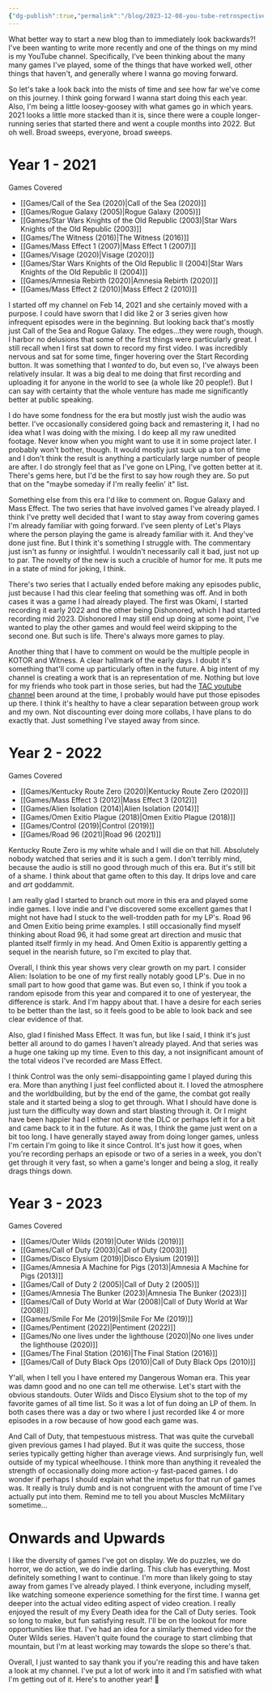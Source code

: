 ```yaml
---
{"dg-publish":true,"permalink":"/blog/2023-12-08-you-tube-retrospective/","tags":["blog","games","youtube"],"created":"2023-12-07","updated":"2024-08-20"}
---
```



What better way to start a new blog than to immediately look backwards?! I've been wanting to write more recently and one of the things on my mind is my YouTube channel. Specifically, I've been thinking about the many many games I've played, some of the things that have worked well, other things that haven't, and generally where I wanna go moving forward.

So let's take a look back into the mists of time and see how far we've come on this journey. I think going forward I wanna start doing this each year. Also, I'm being a little loosey-goosey with what games go in which years. 2021 looks a little more stacked than it is, since there were a couple longer-running series that started there and went a couple months into 2022. But oh well. Broad sweeps, everyone, broad sweeps.

# Year 1 - 2021

Games Covered

- [[Games/Call of the Sea (2020)\|Call of the Sea (2020)]]
- [[Games/Rogue Galaxy (2005)\|Rogue Galaxy (2005)]]
- [[Games/Star Wars Knights of the Old Republic (2003)\|Star Wars Knights of the Old Republic (2003)]]
- [[Games/The Witness (2016)\|The Witness (2016)]]
- [[Games/Mass Effect 1 (2007)\|Mass Effect 1 (2007)]]
- [[Games/Visage (2020)\|Visage (2020)]]
- [[Games/Star Wars Knights of the Old Republic II (2004)\|Star Wars Knights of the Old Republic II (2004)]]
- [[Games/Amnesia Rebirth (2020)\|Amnesia Rebirth (2020)]]
- [[Games/Mass Effect 2 (2010)\|Mass Effect 2 (2010)]]

I started off my channel on Feb 14, 2021 and she certainly moved with a purpose. I could have sworn that I did like 2 or 3 series given how infrequent episodes were in the beginning. But looking back that's mostly just Call of the Sea and Rogue Galaxy. The edges...they were rough, though. I harbor no delusions that some of the first things were particularly great. I still recall when I first sat down to record my first video. I was incredibly nervous and sat for some time, finger hovering over the Start Recording button. It was something that I *wanted* to do, but even so, I've always been relatively insular. It was a big deal to me doing that first recording and uploading it for anyone in the world to see (a whole like 20 people!). But I can say with certainty that the whole venture has made me significantly better at public speaking.

I do have some fondness for the era but mostly just wish the audio was better. I've occasionally considered going back and remastering it, I had no idea what I was doing with the mixing. I do keep all my raw unedited footage. Never know when you might want to use it in some project later. I probably won't bother, though. It would mostly just suck up a ton of time and I don't think the result is anything a particularly large number of people are after. I do strongly feel that as I've gone on LPing, I've gotten better at it. There's gems here, but I'd be the first to say how rough they are. So put that on the "maybe someday if I'm really feelin' it" list.

Something else from this era I'd like to comment on. Rogue Galaxy and Mass Effect. The two series that have involved games I've already played. I think I've pretty well decided that I want to stay away from covering games I'm already familiar with going forward. I've seen plenty of Let's Plays where the person playing the game is already familiar with it. And they've done just fine. But I think it's something I struggle with. The commentary just isn't as funny or insightful. I wouldn't necessarily call it bad, just not up to par. The novelty of the new is such a crucible of humor for me. It puts me in a state of mind for joking, I think.

There's two series that I actually ended before making any episodes public, just because I had this clear feeling that something was off. And in both cases it was a game I had already played. The first was Okami, I started recording it early 2022 and the other being Dishonored, which I had started recording mid 2023. Dishonored I may still end up doing at some point, I've wanted to play the other games and would feel weird skipping to the second one. But such is life. There's always more games to play.

Another thing that I have to comment on would be the multiple people in KOTOR and Witness. A clear hallmark of the early days. I doubt it's something that'll come up particularly often in the future. A big intent of my channel is creating a work that is an representation of me. Nothing but love for my friends who took part in those series, but had the [TAC youtube channel](https://www.youtube.com/@thealderothcircle) been around at the time, I probably would have put those episodes up there. I think it's healthy to have a clear separation between group work and my own. Not discounting ever doing more collabs, I have plans to do exactly that. Just something I've stayed away from since.

# Year 2 - 2022

Games Covered

- [[Games/Kentucky Route Zero (2020)\|Kentucky Route Zero (2020)]]
- [[Games/Mass Effect 3 (2012)\|Mass Effect 3 (2012)]]
- [[Games/Alien Isolation (2014)\|Alien Isolation (2014)]]
- [[Games/Omen Exitio Plague (2018)\|Omen Exitio Plague (2018)]]
- [[Games/Control (2019)\|Control (2019)]]
- [[Games/Road 96 (2021)\|Road 96 (2021)]]

Kentucky Route Zero is my white whale and I will die on that hill. Absolutely nobody watched that series and it is such a gem. I don't terribly mind, because the audio is still no good through much of this era. But it's still bit of a shame. I think about that game often to this day. It drips love and care and *art* goddammit.

I am really glad I started to branch out more in this era and played some indie games. I love indie and I've discovered some excellent games that I might not have had I stuck to the well-trodden path for my LP's. Road 96 and Omen Exitio being prime examples. I still occasionally find myself thinking about Road 96, it had some great art direction and music that planted itself firmly in my head. And Omen Exitio is apparently getting a sequel in the nearish future, so I'm excited to play that.

Overall, I think this year shows very clear growth on my part. I consider Alien: Isolation to be one of my first really notably good LP's. Due in no small part to how good that game was. But even so, I think if you took a random episode from this year and compared it to one of yesteryear, the difference is stark. And I'm happy about that. I have a desire for each series to be better than the last, so it feels good to be able to look back and see clear evidence of that.

Also, glad I finished Mass Effect. It was fun, but like I said, I think it's just better all around to do games I haven't already played. And that series was a huge one taking up my time. Even to this day, a not insignificant amount of the total videos I've recorded are Mass Effect.

I think Control was the only semi-disappointing game I played during this era. More than anything I just feel conflicted about it. I loved the atmosphere and the worldbuilding, but by the end of the game, the combat got really stale and it started being a slog to get through. What I should have done is just turn the difficulty way down and start blasting through it. Or I might have been happier had I either not done the DLC or perhaps left it for a bit and came back to it in the future. As it was, I think the game just went on a bit too long. I have generally stayed away from doing longer games, unless I'm certain I'm going to like it since Control. It's just how it goes, when you're recording perhaps an episode or two of a series in a week, you don't get through it very fast, so when a game's longer and being a slog, it really drags things down.

# Year 3 - 2023

Games Covered

- [[Games/Outer Wilds (2019)\|Outer Wilds (2019)]]
- [[Games/Call of Duty (2003)\|Call of Duty (2003)]]
- [[Games/Disco Elysium (2019)\|Disco Elysium (2019)]]
- [[Games/Amnesia A Machine for Pigs (2013)\|Amnesia A Machine for Pigs (2013)]]
- [[Games/Call of Duty 2 (2005)\|Call of Duty 2 (2005)]]
- [[Games/Amnesia The Bunker (2023)\|Amnesia The Bunker (2023)]]
- [[Games/Call of Duty World at War (2008)\|Call of Duty World at War (2008)]]
- [[Games/Smile For Me (2019)\|Smile For Me (2019)]]
- [[Games/Pentiment (2022)\|Pentiment (2022)]]
- [[Games/No one lives under the lighthouse (2020)\|No one lives under the lighthouse (2020)]]
- [[Games/The Final Station (2016)\|The Final Station (2016)]]
- [[Games/Call of Duty Black Ops (2010)\|Call of Duty Black Ops (2010)]]

Y'all, when I tell you I have entered my Dangerous Woman era. This year was damn good and no one can tell me otherwise. Let's start with the obvious standouts. Outer Wilds and Disco Elysium shot to the top of my favorite games of all time list. So it was a lot of fun doing an LP of them. In both cases there was a day or two where I just recorded like 4 or more episodes in a row because of how good each game was.

And Call of Duty, that tempestuous mistress. That was quite the curveball given previous games I had played. But it was quite the success, those series typically getting higher than average views. And surprisingly fun, well outside of my typical wheelhouse. I think more than anything it revealed the strength of occasionally doing more action-y fast-paced games. I do wonder if perhaps I should explain what the impetus for that run of games was. It really is truly dumb and is not congruent with the amount of time I've actually put into them. Remind me to tell you about Muscles McMilitary sometime...

# Onwards and Upwards

I like the diversity of games I've got on display. We do puzzles, we do horror, we do action, we do indie darling. This club has everything. Most definitely something I want to continue. I'm more than likely going to stay away from games I've already played. I think everyone, including myself, like watching someone experience something for the first time. I wanna get deeper into the actual video editing aspect of video creation. I really enjoyed the result of my Every Death idea for the Call of Duty series. Took so long to make, but fun satisfying result. I'll be on the lookout for more opportunities like that. I've had an idea for a similarly themed video for the Outer Wilds series. Haven't quite found the courage to start climbing that mountain, but I'm at least working may towards the slope so there's that.

Overall, I just wanted to say thank you if you're reading this and have taken a look at my channel. I've put a lot of work into it and I'm satisfied with what I'm getting out of it. Here's to another year! 🎉
